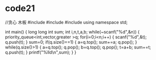 # code21 
//贪心   木板
#include<queue>
#include<cstdio>
#include<iostream>
using namespace std;
 
int main()
{
    long long int sum;
    int i,n,t,a,b;
    while(~scanf("%d",&n))
    {
        priority_queue<int,vector<int>,greater<int> >q;
        for(i=0;i<n;i++)
        {
			scanf("%d",&t);
			q.push(t);
        }
        sum=0;
        if(q.size()==1)
        {
            a=q.top();
            sum+=a;
            q.pop();
        }
        while(q.size()>1)
        {
            a=q.top();
            q.pop();
            b=q.top();
            q.pop();
            t=a+b;
            sum+=t;
            q.push(t);
        }
        printf("%lld\n",sum);
    }
}
